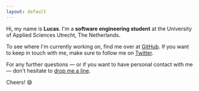 ```yaml
---
layout: default
---
```


Hi, my name is **Lucas**. I'm a **software engineering student** at the University of Applied Sciences Utrecht, The Netherlands.

To see where I'm currently working on, find me over at <i class="fas fa-github"></i> [GitHub](https://github.com/lucaslampe/). If you want to keep in touch with me, make sure to follow me on <i class="fas fa-twitter"></i> [Twitter](https://twitter.com/lucaslampe).

For any further questions — or if you want to have personal contact with me — don't hesitate to <i class="fas fa-at"></i> [drop me a line](mailto:lucaslampe@gmail.com).

Cheers! 😄
